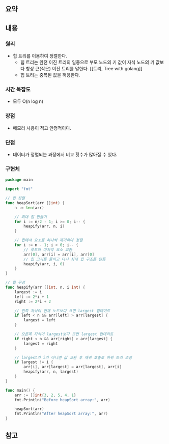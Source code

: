 ## 요약

## 내용
### 원리
- 힙 트리를 이용하여 정렬한다.
	- 힙 트리는 완전 이진 트리의 일종으로 부모 노드의 키 값이 자식 노드의 키 값보다 항상 큰(작은) 이진 트리를 말한다. [[트리, Tree with golang]]
	- 힙 트리는 중복된 값을 허용한다.
### 시간 복잡도
- 모두 O(n log n)
### 장점
- 메모리 사용이 적고 안정적이다.
### 단점
- 데이터가 정렬되는 과정에서 비교 횟수가 많아질 수 있다.
### 구현체
```go
package main

import "fmt"

// 힙 정렬
func heapSort(arr []int) {
	n := len(arr)

	// 최대 힙 만들기
	for i := n/2 - 1; i >= 0; i-- {
		heapify(arr, n, i)
	}

	// 힙에서 요소를 하나씩 제거하여 정렬
	for i := n - 1; i > 0; i-- {
		// 루트와 마지막 요소 교환
		arr[0], arr[i] = arr[i], arr[0]
		// 힙 크기를 줄이고 다시 최대 힙 구조를 만듬
		heapify(arr, i, 0)
	}
}

// 힙 구성
func heapify(arr []int, n, i int) {
	largest := i
	left := 2*i + 1
	right := 2*i + 2

	// 왼쪽 자식이 현재 노드보다 크면 largest 업데이트
	if left < n && arr[left] > arr[largest] {
		largest = left
	}

	// 오른쪽 자식이 largest보다 크면 largest 업데이트
	if right < n && arr[right] > arr[largest] {
		largest = right
	}

	// largest가 i가 아니면 값 교환 후 재귀 호출로 하위 트리 조정
	if largest != i {
		arr[i], arr[largest] = arr[largest], arr[i]
		heapify(arr, n, largest)
	}
}

func main() {
	arr := []int{3, 2, 5, 4, 1}
	fmt.Println("Before heapSort array:", arr)

	heapSort(arr)
	fmt.Println("After heapSort array:", arr)
}
```
## 참고
